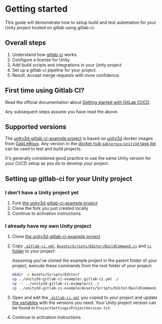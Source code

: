 # Getting started

This guide will demonstrate how to setup build and test automation for your Unity project hosted on gitlab using gitlab-ci.

## Overall steps

1. Understand how [gitlab-ci](https://docs.gitlab.com/ce/ci/) works.
2. Configure a license for Unity.
3. Add build scripts and integrations in your Unity project
4. Set up a gitlab-ci pipeline for your project.
5. Result: Accept merge requests with more confidence.

## First time using Gitlab CI?

Read the official documentation about [Getting started with GitLab CI/CD](https://docs.gitlab.com/ce/ci/quick_start/).

Any subsequent steps assume you have read the above.

## Supported versions

The [unity3d-gitlab-ci-example project](https://gitlab.com/gableroux/unity3d-gitlab-ci-example/) is based on [unity3d](https://gitlab.com/gableroux/unity3d) docker images from [GabLeRoux](https://github.com/GabLeRoux). Any version in the [docker hub `gableroux/unity3d` tags list](https://hub.docker.com/r/gableroux/unity3d/tags) can be used to test and build projects.

It's generally considered good practice to use the same Unity version for your CI/CD setup as you do to develop your project.

## Setting up gitlab-ci for your Unity project

### I don't have a Unity project yet

1. Fork [the unity3d-gitlab-ci-example project](https://gitlab.com/gableroux/unity3d-gitlab-ci-example/)
1. Clone the fork you just created locally
1. Continue to activation instructions

### I already have my own Unity project

1. Clone [the unity3d-gitlab-ci-example project](https://gitlab.com/gableroux/unity3d-gitlab-ci-example/)
1. Copy [`.gitlab-ci.yml`](https://gitlab.com/gableroux/unity3d-gitlab-ci-example/-/blob/master/.gitlab-ci.yml), [`Assets/Scripts/Editor/BuildCommand.cs`](https://gitlab.com/gableroux/unity3d-gitlab-ci-example/-/blob/master/Assets/Scripts/Editor/BuildCommand.cs) and [`ci` folder](https://gitlab.com/gableroux/unity3d-gitlab-ci-example/-/blob/master/ci) to your project:

   Assuming you've cloned the example project in the parent folder of your project, execute these commands from the root folder of your project:

   ```bash
   mkdir -p Assets/Scripts/Editor/
   cp ../unity3d-gitlab-ci-example/.gitlab-ci.yml ./
   cp -r ../unity3d-gitlab-ci-example/ci ./
   cp ../unity3d-gitlab-ci-example/Assets/Scripts/Editor/BuildCommand.cs ./Assets/Scripts/Editor/
   ```

1. Open and edit the [`.gitlab-ci.yml`](https://gitlab.com/gableroux/unity3d-gitlab-ci-example/-/blob/master/.gitlab-ci.yml) you copied to your project and update [the variables](https://gitlab.com/gableroux/unity3d-gitlab-ci-example/-/blob/master/.gitlab-ci.yml#L7-12) with the versions you need. Your Unity project version can be found in `ProjectSettings/ProjectVersion.txt`.
1. Continue to activation instructions
